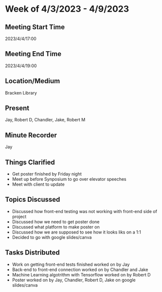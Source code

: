 # Week of 4/3/2023 - 4/9/2023

## Meeting Start Time

2023/4/4/17:00

## Meeting End Time

2023/4/4/19:00

## Location/Medium

Bracken Library

## Present

Jay, Robert D, Chandler, Jake, Robert M

## Minute Recorder

Jay

## Things Clarified

* Get poster finished by Friday night
* Meet up before Synposium to go over elevator speeches
* Meet with client to update

## Topics Discussed

* Discussed how front-end testing was not working with front-end side of project
* Discussed how we need to get poster done
* Discussed what platform to make poster on
* Discussed how we are supposed to see how it looks liks on a 1:1
* Decided to go with google slides/canva

## Tasks Distributed

* Work on getting front-end tests finished worked on by Jay
* Back-end to front-end connection worked on by Chandler and Jake
* Machine Learning algotrithm with Tensorflow worked on by Robert D
* Poster worked on by Jay, Chandler, Robert D, Jake on google slides/canva
